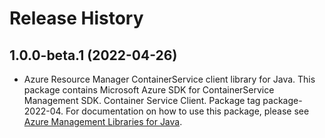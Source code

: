 # Release History

## 1.0.0-beta.1 (2022-04-26)

- Azure Resource Manager ContainerService client library for Java. This package contains Microsoft Azure SDK for ContainerService Management SDK. Container Service Client. Package tag package-2022-04. For documentation on how to use this package, please see [Azure Management Libraries for Java](https://aka.ms/azsdk/java/mgmt).
